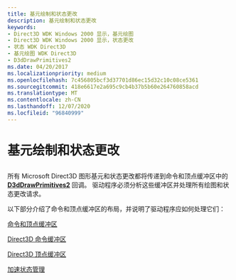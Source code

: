 ```yaml
---
title: 基元绘制和状态更改
description: 基元绘制和状态更改
keywords:
- Direct3D WDK Windows 2000 显示，基元绘图
- Direct3D WDK Windows 2000 显示，状态更改
- 状态 WDK Direct3D
- 基元绘图 WDK Direct3D
- D3dDrawPrimitives2
ms.date: 04/20/2017
ms.localizationpriority: medium
ms.openlocfilehash: 7c456805bcf3d37701d86ec15d32c10c08ce5361
ms.sourcegitcommit: 418e6617e2a695c9cb4b37b5b60e264760858acd
ms.translationtype: MT
ms.contentlocale: zh-CN
ms.lasthandoff: 12/07/2020
ms.locfileid: "96840999"
---
```

# <a name="primitive-drawing-and-state-changes"></a>基元绘制和状态更改


## <span id="ddk_primitive_drawing_and_state_changes_gg"></span><span id="DDK_PRIMITIVE_DRAWING_AND_STATE_CHANGES_GG"></span>


所有 Microsoft Direct3D 图形基元和状态更改都将传递到命令和顶点缓冲区中的 [**D3dDrawPrimitives2**](/windows-hardware/drivers/ddi/d3dhal/nc-d3dhal-lpd3dhal_drawprimitives2cb) 回调。 驱动程序必须分析这些缓冲区并处理所有绘图和状态更改请求。

以下部分介绍了命令和顶点缓冲区的布局，并说明了驱动程序应如何处理它们：

[命令和顶点缓冲区](command-and-vertex-buffers.md)

[Direct3D 命令缓冲区](direct3d-command-buffers.md)

[Direct3D 顶点缓冲区](direct3d-vertex-buffers.md)

[加速状态管理](accelerated-state-management.md)

 

